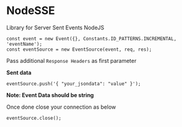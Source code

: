# NodeSSE
Library for Server Sent Events NodeJS

    const event = new Event({}, Constants.ID_PATTERNS.INCREMENTAL, 'eventName');
    const eventSource = new EventSource(event, req, res);
    
Pass additional `Response Headers` as first parameter
    
**Sent data**

    eventSource.push('{ "your_jsondata": "value" }');
    
**Note: Event Data should be string**

Once done close your connection as below

    eventSource.close();
